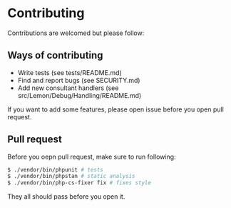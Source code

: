 # Contributing

Contributions are welcomed but please follow:

## Ways of contributing

- Write tests (see tests/README.md)
- Find and report bugs (see SECURITY.md)
- Add new consultant handlers (see src/Lemon/Debug/Handling/README.md)


If you want to add some features, please open issue before you open pull request.

## Pull request

Before you oepn pull request, make sure to run following:

```sh
$ ./vendor/bin/phpunit # tests
$ ./vendor/bin/phpstan # static analysis
$ ./vendor/bin/php-cs-fixer fix # fixes style
```
They all should pass before you open it.

